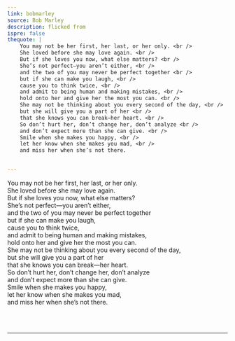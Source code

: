 ```yaml
---
link: bobmarley
source: Bob Marley
description: flicked from
ispre: false
thequote: |
    You may not be her first, her last, or her only. <br />
    She loved before she may love again. <br />
    But if she loves you now, what else matters? <br />
    She’s not perfect—you aren’t either, <br />
    and the two of you may never be perfect together <br />
    but if she can make you laugh, <br />
    cause you to think twice, <br />
    and admit to being human and making mistakes, <br />
    hold onto her and give her the most you can. <br />
    She may not be thinking about you every second of the day, <br />
    but she will give you a part of her <br />
    that she knows you can break—her heart. <br />
    So don’t hurt her, don’t change her, don’t analyze <br />
    and don’t expect more than she can give. <br />
    Smile when she makes you happy, <br />
    let her know when she makes you mad, <br />
    and miss her when she’s not there.

 
---
```


You may not be her first, her last, or her only. <br />
She loved before she may love again. <br />
But if she loves you now, what else matters? <br />
She’s not perfect—you aren’t either, <br />
and the two of you may never be perfect together <br />
but if she can make you laugh, <br />
cause you to think twice, <br />
and admit to being human and making mistakes, <br />
hold onto her and give her the most you can. <br />
She may not be thinking about you every second of the day, <br />
but she will give you a part of her <br />
that she knows you can break—her heart. <br />
So don’t hurt her, don’t change her, don’t analyze <br />
and don’t expect more than she can give. <br />
Smile when she makes you happy, <br />
let her know when she makes you mad, <br />
and miss her when she’s not there.



<br />
<br />
<hr>

